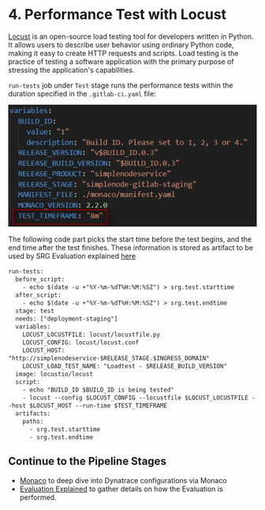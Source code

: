 # 4. Performance Test with Locust

[Locust](https://locust.io/) is an open-source load testing tool for developers written in Python. It allows users to describe user behavior using ordinary Python code, making it easy to create HTTP requests and scripts. Load testing is the practice of testing a software application with the primary purpose of stressing the application's capabilities. 

 `run-tests` job under `Test` stage runs the performance tests within the duration specified in the `.gitlab-ci.yaml` file:

![gitlab-cicd](assets/gitlab_cicd_pipeline_locust_test_duration.png)

The following code part picks the start time before the test begins, and the end time after the test finishes. These information is stored as artifact to be used by SRG Evaluation explained [here](../03_Release_Validation/03_03_Evaluation_Explained.md)

```
run-tests:
  before_script:
    - echo $(date -u +"%Y-%m-%dT%H:%M:%SZ") > srg.test.starttime
  after_script:
    - echo $(date -u +"%Y-%m-%dT%H:%M:%SZ") > srg.test.endtime
  stage: test
  needs: ["deployment-staging"]
  variables:
    LOCUST_LOCUSTFILE: locust/locustfile.py
    LOCUST_CONFIG: locust/locust.conf
    LOCUST_HOST: "http://simplenodeservice-$RELEASE_STAGE.$INGRESS_DOMAIN"
    LOCUST_LOAD_TEST_NAME: "Loadtest - $RELEASE_BUILD_VERSION"
  image: locustio/locust
  script:
    - echo "BUILD_ID $BUILD_ID is being tested"
    - locust --config $LOCUST_CONFIG --locustfile $LOCUST_LOCUSTFILE --host $LOCUST_HOST --run-time $TEST_TIMEFRAME
  artifacts:
    paths:
      - srg.test.starttime
      - srg.test.endtime
```

## Continue to the Pipeline Stages
- [Monaco](../05_Monaco/README.md) to deep dive into Dynatrace configurations via Monaco
- [Evaluation Explained](../03_Release_Validation/03_03_Evaluation_Explained.md) to gather details on how the Evaluation is performed.